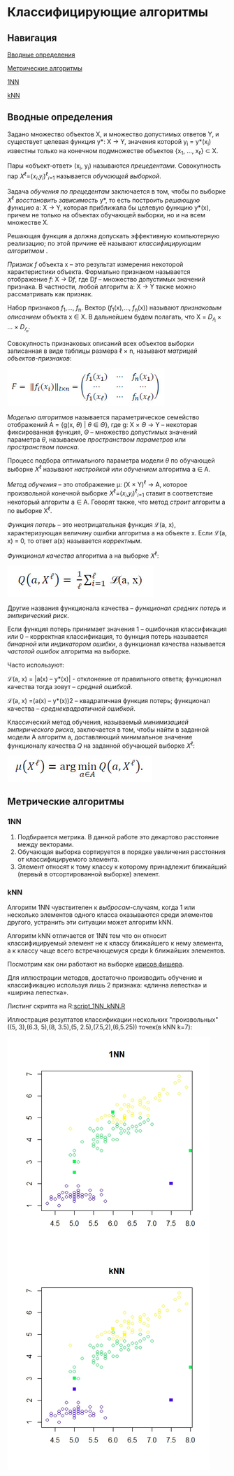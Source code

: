 <!DOCTYPE html>
<html>
<head>
  <meta charset="utf-8">
  <base href="https://github.com/PavlyukovVladimir/SMPR/blob/master/" ></base>
</head>
<body>
  
  # Классифицирующие алгоритмы
  ## Навигация
  <p><a href="#Vvonyye_opredeleniya">Вводные определения</a></p>
  <p><a href="#Metricheskiye_algoritmy">Метрические алгоритмы</a></p>
  <p><a href="#a1NN">1NN</a></p>
  <p><a href="#akNN">kNN</a></p>
  
  ## Вводные определения <a name="Vvonyye_opredeleniya"></a>
  
  <p>Задано множество объектов X, и множество допустимых ответов Y, и существует целевая функция y*: X -> Y, значения которой y<sub>i</sub> = y*(x<sub>i</sub>) известны только на конечном подмножестве объектов {x<sub>1</sub>, …, x<sub>ℓ</sub>} ⊂ X.</p>
  <p>Пары «объект-ответ» (x<sub>i</sub>, y<sub>i</sub>) называются <i>прецедентами</i>. Совокупность пар 𝑋<sup>ℓ</sup>=(𝑥<sub>𝑖</sub>,𝑦<sub>𝑖</sub>)<sup>ℓ</sup><sub>𝑖=1</sub> называется <i>обучающей выборкой</i>.</p>
  <p>Задача <i>обучения по прецедентам</i> заключается в том, чтобы по выборке 𝑋<sup>ℓ</sup> <i>восстановить зависимость</i> y*, то есть построить <i>решающую функцию</i> a: X -> Y, которая приближала бы целевую функцию y*(x), причем не только на объектах обучающей выборки, но и на всем множестве X.</p>
  <p>Решающая функция a должна допускать эффективную компьютерную реализацию; по этой причине её называют <i>классифицирующим алгоритмом</i> .</p>
  <p><i>Признак f</i> объекта x – это результат измерения некоторой характеристики объекта. Формально признаком называется отображение <i>f</i>: X -> D<i>f</i>, где D<i>f</i> – множество допустимых значений признака. В частности, любой алгоритм a: X -> Y также можно рассматривать как признак.</p>
  <p>Набор признаков <i>f</i><sub>1</sub>,…, <i>f</i><sub>n</sub>. Вектор (<i>f</i><sub>1</sub>(x),…, <i>f</i><sub>n</sub>(x)) называют <i>признаковым описанием</i> объекта x ∈ X. В дальнейшем будем полагать, что X = 𝐷<sub><i>𝑓</i><sub>1</sub></sub> × … × 𝐷<sub><i>𝑓</i><sub>𝑛</sub></sub>.</p>
  <p>Совокупность признаковых описаний всех объектов выборки записанная в виде таблицы размера ℓ × n, называют <i>матрицей объектов-признаков</i>:</p>
  <p><img src="img/matrix.jpg" alt="матрица объектов-признаков"></p>
  <p><i>Моделью алгоритмов</i> называется параметрическое семейство отображений A = {g(x, <i>θ</i>) | <i>θ</i> ∈ <i>Θ</i>}, где g: X × <i>Θ</i> -> Y – некоторая фиксированная функция, <i>Θ</i> – множество допустимых значений параметра <i>θ</i>, называемое <i>пространством параметров</i> или <i>пространством поиска</i>.</p>
  <p>Процесс подбора оптимального параметра модели <i>θ</i> по обучающей выборке 𝑋<sup>ℓ</sup> называют <i>настройкой</i> или <i>обучением</i> алгоритма a ∈ A.</p>
  <p><i>Метод обучения</i> – это отображение μ: (X × Y)<sup>ℓ</sup> -> A, которое произвольной конечной выборке 𝑋<sup>ℓ</sup>=(𝑥<sub>𝑖</sub>,𝑦<sub>𝑖</sub>)<sup>ℓ</sup><sub>𝑖=1</sub> ставит в соответствие некоторый алгоритм a ∈ A. Говорят также, что метод <i>строит</i> алгоритм a по выборке X<sup>ℓ</sup>.</p>
  <p><i>Функция потерь</i> – это неотрицательная функция ℒ(a, x), характеризующая величину ошибки алгоритма a на объекте x. Если ℒ(a, x) = 0, то ответ a(x) называется <i>корректным</i>.</p>
  <p><i>Функционал качества</i> алгоритма a на выборке 𝑋<sup>ℓ</sup>:</p>
  <p><img src="img/funktcional.jpg" alt="формула функционала качества"></p>
  <p>Другие названия функционала качества – <i>функционал средних потерь</i> и <i>эмпирический риск</i>.</p>
  <p>Если функция потерь принимает значения 1 – ошибочная классификация или 0 – корректная классификация, то функция потерь называется <i>бинарной</i> или <i>индикатором ошибки</i>, а функционал качества называется <i>частотой ошибок</i> алгоритма на выборке.</p>
  <p>Часто используют:</p>
  <p>ℒ(a, x) = |a(x) – y*(x)| - отклонение от правильного ответа; функционал качества тогда зовут – <i>средней ошибкой</i>.</p>
  <p>ℒ(a, x) =(a(x) – y*(x))2 – квадратичная функция потерь; функционал качества – <i>среднеквадратичной ошибкой</i>.</p>
  <p>Классический метод обучения, называемый <i>минимизацией эмпирического риска</i>, заключается в том, чтобы найти в заданной модели A алгоритм a, доставляющий минимальное значение функционалу качества <i>Q</i> на заданной обучающей выборке 𝑋<sup>ℓ</sup>:</p>
  <p><img src="img/klass_obuch.jpg" alt="классический метод обучения"></p>
  
  ## Метрические алгоритмы  <a name="Metricheskiye_algoritmy"></a>
  
  ### 1NN  <a name="a1NN"></a>
  
  <p><ol>
    <li>Подбирается метрика. В данной работе это декартово расстояние между векторами.</li>
    <li>Обучающая выборка сортируется в порядке увеличения расстояния от классифицируемого элемента.</li>
    <li>Элемент относят к тому классу к которому принадлежит ближайший (первый в отсортированной выборке) элемент.</li>
  </ol></p>
  
  ### kNN  <a name="akNN"></a>
  
  <p>Алгоритм 1NN чувствителен к <i>выбросам</i>-случаям, когда 1 или несколько элементов одного класса оказываются среди элементов другого, устранить эти ситуации может алгоритм kNN.</p>
  <p>Алгоритм kNN отличается от 1NN тем что он относит классифицируемый элемент не к классу ближайшего к нему элемента, а к классу чаще всего встречающемуся среди k ближайших элементов.</p>
  <p>Посмотрим как они работают на выборке <a href="https://ru.wikipedia.org/wiki/Ирисы_Фишера"; target="_blank">ирисов фишера</a>.</p>
  <p>Для иллюстрации методов, достаточно производить обучение и классификацию используя лишь 2 признака: «длинна лепестка» и «ширина лепестка».</p>
  <p>Листинг скрипта на R:<a href='https://github.com/PavlyukovVladimir/SMPR/blob/master/scripts/script_1NN_kNN.R'>script_1NN_kNN.R</a></p>
  <p>Иллюстрация резултатов классификации нескольких "произвольных"((5, 3),(6.3, 5),(8, 3.5),(5, 2.5),(7.5,2),(6,5.25)) точек(в kNN k=7):</p>
  <p><img src="img/img_1nn_knn.jpeg" alt="результат работы 1NN и kNN"></p>
  <p></p>
  <p></p>
  <p></p>
</body>
</html>
